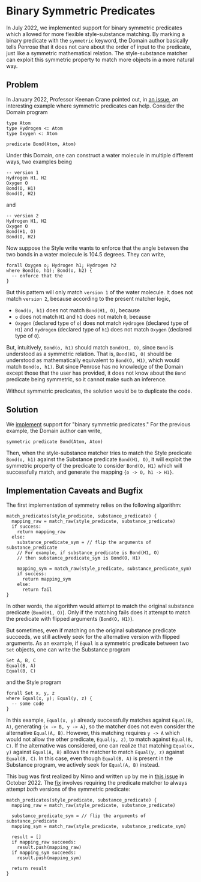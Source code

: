 <script setup>
import BlogMeta from "../../../../src/components/BlogMeta.vue";
</script>

# Binary Symmetric Predicates

<BlogMeta github="liangyiliang" date="2023-03-17" />

In July 2022, we implemented support for binary symmetric predicates which allowed for more flexible style-substance matching. By marking a binary predicate with the `symmetric` keyword, the Domain author basically tells Penrose that it does not care about the order of input to the predicate, just like a symmetric mathematical relation. The style-substance matcher can exploit this symmetric property to match more objects in a more natural way.

## Problem

In January 2022, Professor Keenan Crane pointed out, in [an issue](https://github.com/penrose/penrose/issues/744), an interesting example where symmetric predicates can help. Consider the Domain program

```
type Atom
type Hydrogen <: Atom
type Oxygen <: Atom

predicate Bond(Atom, Atom)
```

Under this Domain, one can construct a water molecule in multiple different ways, two examples being

```
-- version 1
Hydrogen H1, H2
Oxygen O
Bond(O, H1)
Bond(O, H2)
```

and

```
-- version 2
Hydrogen H1, H2
Oxygen O
Bond(H1, O)
Bond(O, H2)
```

Now suppose the Style write wants to enforce that the angle between the two bonds in a water molecule is 104.5 degrees. They can write,

```
forall Oxygen o; Hydrogen h1; Hydrogen h2
where Bond(o, h1); Bond(o, h2) {
  -- enforce that the
}
```

But this pattern will only match `version 1` of the water molecule. It does not match `version 2`, because according to the present matcher logic,

- `Bond(o, h1)` does not match `Bond(H1, O)`, because
- `o` does not match `H1` and `h1` does not match `O`, because
- `Oxygen` (declared type of `o`) does not match `Hydrogen` (declared type of `H1`) and `Hydrogen` (declared type of `h1`) does not match `Oxygen` (declared type of `O`).

But, intuitively, `Bond(o, h1)` should match `Bond(H1, O)`, since `Bond` is understood as a symmetric relation. That is, `Bond(H1, O)` should be understood as mathematically equivalent to `Bond(O, H1)`, which would match `Bond(o, h1)`. But since Penrose has no knowledge of the Domain except those that the user has provided, it does not know about the `Bond` predicate being symmetric, so it cannot make such an inference.

Without symmetric predicates, the solution would be to duplicate the code.

## Solution

We [implement](https://github.com/penrose/penrose/pull/1061) support for "binary symmetric predicates." For the previous example, the Domain author can write,

```
symmetric predicate Bond(Atom, Atom)
```

Then, when the style-substance matcher tries to match the Style predicate `Bond(o, h1)` against the Substance predicate `Bond(H1, O)`, it will exploit the symmetric property of the predicate to consider `Bond(O, H1)` which will successfully match, and generate the mapping `{o -> O, h1 -> H1}`.

## Implementation Caveats and Bugfix

The first implementation of symmetry relies on the following algorithm:

```
match_predicates(style_predicate, substance_predicate) {
  mapping_raw = match_raw(style_predicate, substance_predicate)
  if success:
    return mapping_raw
  else:
    substance_predicate_sym = // flip the arguments of substance_predicate
    // For example, if substance_predicate is Bond(H1, O)
    // then substance_predicate_sym is Bond(O, H1)

    mapping_sym = match_raw(style_predicate, substance_predicate_sym)
    if success:
      return mapping_sym
    else:
      return fail
}
```

In other words, the algorithm would attempt to match the original substance predicate (`Bond(H1, O)`). Only if the matching fails does it attempt to match the predicate with flipped arguments (`Bond(O, H1)`).

But sometimes, even if matching on the original substance predicate succeeds, we still actively seek for the alternative version with flipped arguments. As an example, if `Equal` is a symmetric predicate between two `Set` objects, one can write the Substance program

```
Set A, B, C
Equal(B, A)
Equal(B, C)
```

and the Style program

```
forall Set x, y, z
where Equal(x, y); Equal(y, z) {
  -- some code
}
```

In this example, `Equal(x, y)` already successfully matches against `Equal(B, A)`, generating `{x -> B, y -> A}`, so the matcher does not even consider the alternative `Equal(A, B)`. However, this matching requires `y -> A` which would not allow the other predicate, `Equal(y, z)`, to match against `Equal(B, C)`. If the alternative was considered, one can realize that matching `Equal(x, y)` against `Equal(A, B)` allows the matcher to match `Equal(y, z)` against `Equal(B, C)`. In this case, even though `Equal(B, A)` is present in the Substance program, we actively seek for `Equal(A, B)` instead.

This bug was first realized by Nimo and written up by me in [this issue](https://github.com/penrose/penrose/issues/1126) in October 2022. The [fix](https://github.com/penrose/penrose/pull/1127) involves requiring the predicate matcher to always attempt _both_ versions of the symmetric predicate:

```
match_predicates(style_predicate, substance_predicate) {
  mapping_raw = match_raw(style_predicate, substance_predicate)

  substance_predicate_sym = // flip the arguments of substance_predicate
  mapping_sym = match_raw(style_predicate, substance_predicate_sym)

  result = []
  if mapping_raw succeeds:
    result.push(mapping_raw)
  if mapping_sym succeeds:
    result.push(mapping_sym)

  return result
}
```
